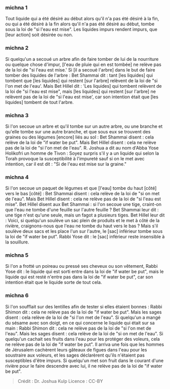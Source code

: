 
### michna 1
Tout liquide qui a été désiré au début alors qu'il n'a pas été désiré à la fin, ou qui a été désiré à la fin alors qu'il n'a pas été désiré au début, tombe sous la loi de "si l'eau est mise". Les liquides impurs rendent impurs, que [leur action] soit désirée ou non.

### michna 2
Si quelqu'un a secoué un arbre afin de faire tomber de lui de la nourriture ou quelque chose d'impur, [l'eau de pluie qui en est tombée] ne relève pas de la loi de "si l'eau est mise.' Si [il a secoué l'arbre] dans le but de faire tomber des liquides de l'arbre : Bet Shammai dit : tant [les liquides] qui tombent que [les liquides] qui restent [sur l'arbre] relèvent de la loi de "si l'on met de l'eau'. Mais Bet Hillel dit : 'Les liquides] qui tombent relèvent de la loi de "si l'eau est mise", mais [les liquides] qui restent [sur l'arbre] ne relèvent pas de la loi de "si l'eau est mise', car son intention était que [les liquides] tombent de tout l'arbre.

### michna 3
Si l'on secoue un arbre et qu'il tombe sur un autre arbre, ou une branche et qu'elle tombe sur une autre branche, et que sous eux se trouvent des graines ou des légumes [encore] liés au sol : Bet Shammai disent : cela relève de la loi de "if water be put". Mais Bet Hillel disent : cela ne relève pas de la loi de "si l'on met de l'eau". R. Joshua a dit au nom d'Abba Yose Holikofri un homme de Tivon : Soyez surpris s'il y a un liquide qui selon la Torah provoque la susceptibilité à l'impureté sauf si on le met avec intention, car il est dit : "Si de l'eau est mise sur la graine."

### michna 4
Si l'on secoue un paquet de légumes et que [l'eau] tombe du haut [côté] vers le bas [côté] : Bet Shammai disent : cela relève de la loi de "si on met de l'eau". Mais Bet Hillel disent : cela ne relève pas de la loi de "si l'eau est mise". Bet Hillel disent aux Bet Shammai : si l'on secoue une tige, craint-on que l'eau ne tombe d'une feuille sur l'autre feuille ? Bet Shammai leur dit : une tige n'est qu'une seule, mais un fagot a plusieurs tiges. Bet Hillel leur dit : Voici, si quelqu'un soulève un sac plein de produits et le met à côté de la rivière, craignons-nous que l'eau ne tombe du haut vers le bas ? Mais s'il soulève deux sacs et les place l'un sur l'autre, le [sac] inférieur tombe sous la loi de "if water be put". Rabbi Yose dit : le [sac] inférieur reste insensible à la souillure.

### michna 5
Si l'on a frotté un poireau ou pressé ses cheveux ou son vêtement, Rabbi Yose dit : le liquide qui est sorti entre dans la loi de "if water be put", mais le liquide qui est resté n'entre pas dans la loi de "if water be put", car son intention était que le liquide sorte de tout cela.

### michna 6
Si l'on soufflait sur des lentilles afin de tester si elles étaient bonnes : Rabbi Shimon dit : cela ne relève pas de la loi de "if water be put". Mais les sages disent : cela relève de la loi de "si l'on met de l'eau". Si quelqu'un a mangé du sésame avec son doigt, en ce qui concerne le liquide qui était sur sa main : Rabbi Shimon dit : cela ne relève pas de la loi de "si l'on met de l'eau". Mais les sages disent : cela relève de la loi de "si on met de l'eau". Si quelqu'un cachait ses fruits dans l'eau pour les protéger des voleurs, cela ne relève pas de la loi de "if water be put". Il arriva une fois que les hommes de Jérusalem cachèrent leurs gâteaux de figues dans l'eau pour les soustraire aux voleurs, et les sages déclarèrent qu'ils n'étaient pas susceptibles d'être impurs. Si quelqu'un met son fruit dans le courant d'une rivière pour le faire descendre avec lui, il ne relève pas de la loi de "if water be put".

>Crédit : Dr. Joshua Kulp
>Licence : CC-BY